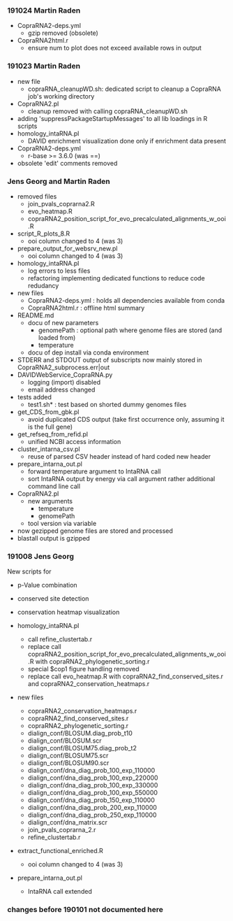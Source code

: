 
### 191024 Martin Raden

- CopraRNA2-deps.yml
  - gzip removed (obsolete)
- CopraRNA2html.r
  - ensure num to plot does not exceed available rows in output

### 191023 Martin Raden

- new file 
  - copraRNA_cleanupWD.sh: dedicated script to cleanup a CopraRNA job's working directory
- CopraRNA2.pl
  - cleanup removed with calling copraRNA_cleanupWD.sh
- adding 'suppressPackageStartupMessages' to all lib loadings in R scripts
- homology_intaRNA.pl
  - DAVID enrichment visualization done only if enrichment data present
- CopraRNA2-deps.yml
  - r-base >= 3.6.0 (was ==)
- obsolete 'edit' comments removed

### Jens Georg and Martin Raden

- removed files
  - join_pvals_coprarna2.R 
  - evo_heatmap.R 
  - copraRNA2_position_script_for_evo_precalculated_alignments_w_ooi.R 
- script_R_plots_8.R
  - ooi column changed to 4 (was 3)
- prepare_output_for_websrv_new.pl 
  - ooi column changed to 4 (was 3)
- homology_intaRNA.pl 
  - log errors to less files
  - refactoring implementing dedicated functions to reduce code redudancy 
- new files
  - CopraRNA2-deps.yml : holds all dependencies available from conda
  - CopraRNA2html.r : offline html summary
- README.md 
  - docu of new parameters
    - genomePath : optional path where genome files are stored (and loaded from)
    - temperature
  - docu of dep install via conda environment
- STDERR and STDOUT output of subscripts now mainly stored in CopraRNA2_subprocess.err|out
- DAVIDWebService_CopraRNA.py 
  - logging (import) disabled
  - email address changed
- tests added
  - test1.sh* : test based on shorted dummy genomes files
- get_CDS_from_gbk.pl 
  - avoid duplicated CDS output (take first occurrence only, assuming it is the full gene)
- get_refseq_from_refid.pl 
  - unified NCBI access information
- cluster_intarna_csv.pl 
  - reuse of parsed CSV header instead of hard coded new header
- prepare_intarna_out.pl 
  - forward temperature argument to IntaRNA call
  - sort IntaRNA output by energy via call argument rather additional command line call
- CopraRNA2.pl
  - new arguments
    - temperature
    - genomePath
  - tool version via variable
- now gezipped genome files are stored and processed
- blastall output is gzipped

### 191008 Jens Georg

New scripts for
- p-Value combination
- conserved site detection
- conservation heatmap visualization

- homology_intaRNA.pl 
  - call refine_clustertab.r
  - replace call copraRNA2_position_script_for_evo_precalculated_alignments_w_ooi.R with copraRNA2_phylogenetic_sorting.r 
  - special $cop1 figure handling removed
  - replace call evo_heatmap.R with copraRNA2_find_conserved_sites.r and copraRNA2_conservation_heatmaps.r
- new files
  - copraRNA2_conservation_heatmaps.r 
  - copraRNA2_find_conserved_sites.r 
  - copraRNA2_phylogenetic_sorting.r 
  - dialign_conf/BLOSUM.diag_prob_t10 
  - dialign_conf/BLOSUM.scr 
  - dialign_conf/BLOSUM75.diag_prob_t2 
  - dialign_conf/BLOSUM75.scr 
  - dialign_conf/BLOSUM90.scr 
  - dialign_conf/dna_diag_prob_100_exp_110000 
  - dialign_conf/dna_diag_prob_100_exp_220000 
  - dialign_conf/dna_diag_prob_100_exp_330000 
  - dialign_conf/dna_diag_prob_100_exp_550000 
  - dialign_conf/dna_diag_prob_150_exp_110000 
  - dialign_conf/dna_diag_prob_200_exp_110000 
  - dialign_conf/dna_diag_prob_250_exp_110000 
  - dialign_conf/dna_matrix.scr 
  - join_pvals_coprarna_2.r 
  - refine_clustertab.r 
- extract_functional_enriched.R 
  - ooi column changed to 4 (was 3)
- prepare_intarna_out.pl 
  - IntaRNA call extended

### changes before 190101 not documented here

